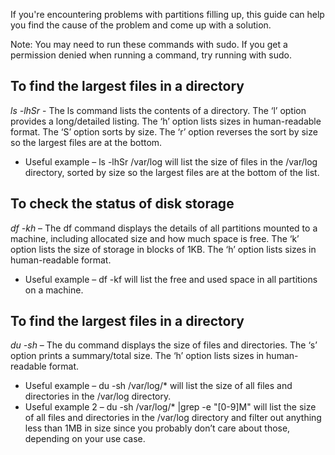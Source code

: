 If you're encountering problems with partitions filling up, this guide can help you find the cause of the problem and come up with a solution.

Note: You may need to run these commands with sudo. If you get a permission denied when running a command, try running with sudo.

## To find the largest files in a directory
_ls -lhSr_  - The ls command lists the contents of a directory. The ‘l’ option provides a long/detailed listing. The ‘h’ option lists sizes in human-readable format. The ‘S’ option sorts by size. The ‘r’ option reverses the sort by size so the largest files are at the bottom.

- Useful example – ls -lhSr /var/log will list the size of files in the /var/log directory, sorted by size so the largest files are at the bottom of the list.


## To check the status of disk storage
_df -kh_ – The df command displays the details of all partitions mounted to a machine, including allocated size and how much space is free. The ‘k’ option lists the size of storage in blocks of 1KB. The ‘h’ option lists sizes in human-readable format.

- Useful example – df -kf will list the free and used space in all partitions on a machine.


## To find the largest files in a directory

_du -sh_ – The du command displays the size of files and directories. The ‘s’ option prints a summary/total size. The ‘h’ option lists sizes in human-readable format.

- Useful example – du -sh /var/log/* will list the size of all files and directories in the /var/log directory.
- Useful example 2 – du -sh /var/log/* |grep -e "[0-9]M" will list the size of all files and directories in the /var/log directory and filter out anything less than 1MB in size since you probably don’t care about those, depending on your use case.
